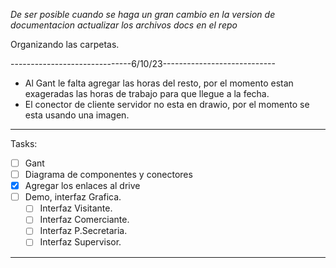 *De ser posible cuando se haga un gran cambio en la version de documentacion actualizar los archivos docs en el repo*


Organizando las carpetas.

------------------------------6/10/23----------------------------
- Al Gant le falta agregar las horas del resto, por el momento estan exageradas las horas de trabajo para que llegue a la fecha.  
- El conector de cliente servidor no esta en drawio, por el momento se esta usando una imagen.
------------------------------------------------------------

Tasks:

- [ ] Gant
- [ ] Diagrama de componentes y conectores
- [x] Agregar los enlaces al drive
- [ ] Demo, interfaz Grafica.
	- [ ] Interfaz Visitante.
	- [ ] Interfaz Comerciante.
	- [ ] Interfaz P.Secretaria.
	- [ ] Interfaz Supervisor.

------------------------------------------------------------

